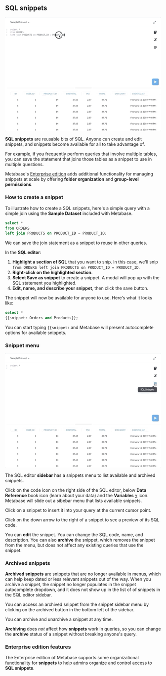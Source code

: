 ## SQL snippets

![Highlight and save as snippet](./images/sql-snippets/highlight_and_save_as_snippet.gif)

**SQL snippets** are reusable bits of SQL. Anyone can create and edit snippets, and snippets become available for all to take advantage of.

For example, if you frequently perform queries that involve multiple tables, you can save the statement that joins those tables as a snippet to use in multiple questions.

Metabase's [Enterprise edition](https://www.metabase.com/docs/latest/enterprise-guide/start.html) adds additional functionality for managing snippets at scale by offering **folder organization** and **group-level permissions**.

### How to create a snippet

To illustrate how to create a SQL snippets, here's a simple query with a simple join using the **Sample Dataset** included with Metabase.

```sql
select *
from ORDERS
left join PRODUCTS on PRODUCT_ID = PRODUCT_ID;
```

We can save the join statement as a snippet to reuse in other queries.

In the **SQL editor**:
 
1. **Highlight a section of SQL** that you want to snip. In this case, we'll snip `from ORDERS left join PRODUCTS on PRODUCT_ID = PRODUCT_ID`.
2. **Right-click on the highlighted section**.
3. **Select Save as snippet** to create a snippet. A modal will pop up with the SQL statement you highlighted. 
4. **Edit, name, and describe your snippet**, then click the save button.

The snippet will now be available for anyone to use. Here's what it looks like:

```sql
select * 
{{snippet: Orders and Products}};
```

You can start typing `{{snippet:` and Metabase will present autocomplete options for available snippets.

### Snippet menu

![Snippet sidebar and insertion](./images/sql-snippets/snippet_sidebar_and_insertion.gif)

The SQL editor **sidebar** has a snippets menu to list available and archived snippets.

Click on the code icon on the right side of the SQL editor, below **Data Reference** book icon (learn about your data) and the **Variables** χ icon. Metabase will slide out a sibebar menu that lists available snippets.

Click on a snippet to insert it into your query at the current cursor point.

Click on the down arrow to the right of a snippet to see a preview of its SQL code.

You can **edit** the snippet. You can change the SQL code, name, and description. You can also **archive** the snippet, which removes the snippet from the menu, but does not affect any existing queries that use the snippet.

### Archived snippets

**Archived snippets** are snippets that are no longer available in menus, which can help keep dated or less relevant snippets out of the way. When you archive a snippet, the snippet no longer populates in the snippet autocomplete dropdown, and it does not show up in the list of of snippets in the SQL editor sidebar.

You can access an archived snippet from the snippet sidebar menu by clicking on the archived button in the bottom left of the sidebar.

You can archive and unarchive a snippet at any time.

**Archiving** does _not_ affect how **snippets** work in queries, so you can change the **archive** status of a snippet without breaking anyone's query.

### Enterprise edition features

The Enterprise edition of Metabase supports some organizational functionality for **snippets** to help admins organize and control access to **SQL snippets**.

